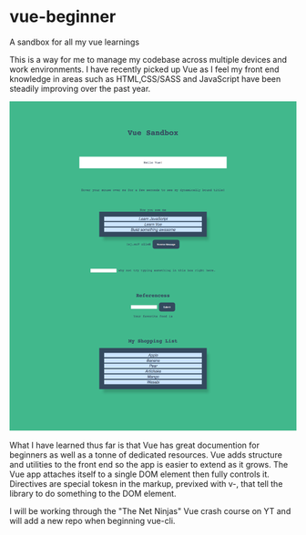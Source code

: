 # vue-beginner
A sandbox for all my vue learnings

This is a way for me to manage my codebase across multiple devices and work environments. 
I have recently picked up Vue as I feel my front end knowledge in areas such as HTML,CSS/SASS and JavaScript have been steadily improving over the past year. 





![alt text](https://github.com/SBurke93/vue-beginner/blob/master/screencapture-127-0-0-1-5500-index-html-2020-04-26-01_07_32.png?raw=true)

What I have learned thus far is that Vue has great documention for beginners as well as a tonne of dedicated resources. 
Vue adds structure and utilities to the front end so the app is easier to extend as it grows. 
The Vue app attaches itself to a single DOM element then fully controls it. 
Directives are special tokesn in the markup, previxed with v-, that tell the library to do something to the DOM element. 



I will be working through the "The Net Ninjas" Vue crash course on YT and will add a new repo when beginning vue-cli.

